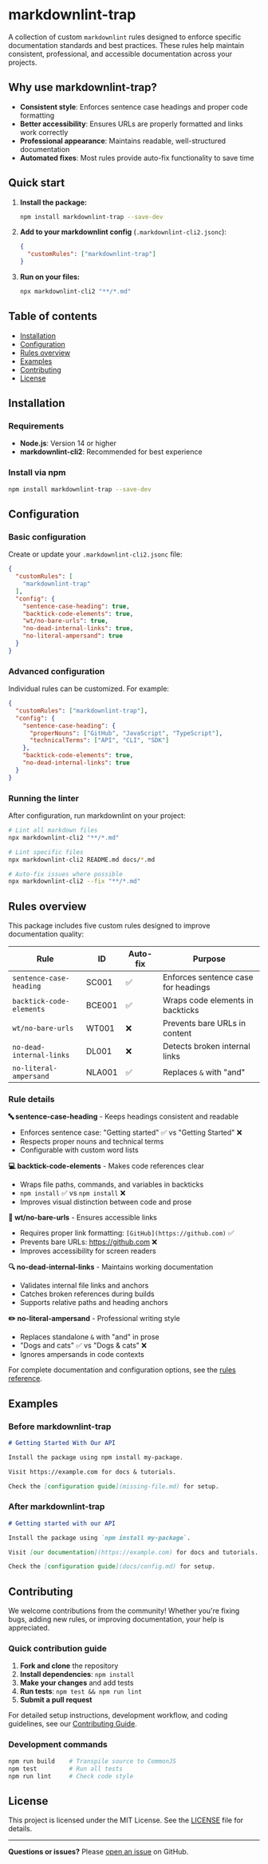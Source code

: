 # markdownlint-trap

A collection of custom `markdownlint` rules designed to enforce specific documentation standards and best practices. These rules help maintain consistent, professional, and accessible documentation across your projects.

## Why use markdownlint-trap?

- **Consistent style**: Enforces sentence case headings and proper code formatting
- **Better accessibility**: Ensures URLs are properly formatted and links work correctly
- **Professional appearance**: Maintains readable, well-structured documentation
- **Automated fixes**: Most rules provide auto-fix functionality to save time

## Quick start

1. **Install the package:**

   ```bash
   npm install markdownlint-trap --save-dev
   ```

2. **Add to your markdownlint config** (`.markdownlint-cli2.jsonc`):

   ```json
   {
     "customRules": ["markdownlint-trap"]
   }
   ```

3. **Run on your files:**

   ```bash
   npx markdownlint-cli2 "**/*.md"
   ```

## Table of contents

- [Installation](#installation)
- [Configuration](#configuration)
- [Rules overview](#rules-overview)
- [Examples](#examples)
- [Contributing](#contributing)
- [License](#license)

## Installation

### Requirements

- **Node.js**: Version 14 or higher
- **markdownlint-cli2**: Recommended for best experience

### Install via npm

```bash
npm install markdownlint-trap --save-dev
```

## Configuration

### Basic configuration

Create or update your `.markdownlint-cli2.jsonc` file:

```json
{
  "customRules": [
    "markdownlint-trap"
  ],
  "config": {
    "sentence-case-heading": true,
    "backtick-code-elements": true,
    "wt/no-bare-urls": true,
    "no-dead-internal-links": true,
    "no-literal-ampersand": true
  }
}
```

### Advanced configuration

Individual rules can be customized. For example:

```json
{
  "customRules": ["markdownlint-trap"],
  "config": {
    "sentence-case-heading": {
      "properNouns": ["GitHub", "JavaScript", "TypeScript"],
      "technicalTerms": ["API", "CLI", "SDK"]
    },
    "backtick-code-elements": true,
    "no-dead-internal-links": true
  }
}
```

### Running the linter

After configuration, run markdownlint on your project:

```bash
# Lint all markdown files
npx markdownlint-cli2 "**/*.md"

# Lint specific files
npx markdownlint-cli2 README.md docs/*.md

# Auto-fix issues where possible
npx markdownlint-cli2 --fix "**/*.md"
```

## Rules overview

This package includes five custom rules designed to improve documentation quality:

| Rule | ID | Auto-fix | Purpose |
|------|----|-----------| --------|
| `sentence-case-heading` | SC001 | ✅ | Enforces sentence case for headings |
| `backtick-code-elements` | BCE001 | ✅ | Wraps code elements in backticks |
| `wt/no-bare-urls` | WT001 | ❌ | Prevents bare URLs in content |
| `no-dead-internal-links` | DL001 | ❌ | Detects broken internal links |
| `no-literal-ampersand` | NLA001 | ✅ | Replaces `&` with "and" |

### Rule details

**🔤 sentence-case-heading** - Keeps headings consistent and readable

- Enforces sentence case: "Getting started" ✅ vs "Getting Started" ❌
- Respects proper nouns and technical terms
- Configurable with custom word lists

**💻 backtick-code-elements** - Makes code references clear

- Wraps file paths, commands, and variables in backticks
- `npm install` ✅ vs `npm install` ❌
- Improves visual distinction between code and prose

**🔗 wt/no-bare-urls** - Ensures accessible links

- Requires proper link formatting: `[GitHub](https://github.com)` ✅
- Prevents bare URLs: <https://github.com> ❌
- Improves accessibility for screen readers

**🔍 no-dead-internal-links** - Maintains working documentation

- Validates internal file links and anchors
- Catches broken references during builds
- Supports relative paths and heading anchors

**✏️ no-literal-ampersand** - Professional writing style

- Replaces standalone `&` with "and" in prose
- "Dogs and cats" ✅ vs "Dogs & cats" ❌
- Ignores ampersands in code contexts

For complete documentation and configuration options, see the [rules reference](./docs/reference/rules.md).

## Examples

### Before markdownlint-trap

```markdown
# Getting Started With Our API

Install the package using npm install my-package.

Visit https://example.com for docs & tutorials.

Check the [configuration guide](missing-file.md) for setup.
```

### After markdownlint-trap

```markdown
# Getting started with our API

Install the package using `npm install my-package`.

Visit [our documentation](https://example.com) for docs and tutorials.

Check the [configuration guide](docs/config.md) for setup.
```

## Contributing

We welcome contributions from the community! Whether you're fixing bugs, adding new rules, or improving documentation, your help is appreciated.

### Quick contribution guide

1. **Fork and clone** the repository
2. **Install dependencies**: `npm install`
3. **Make your changes** and add tests
4. **Run tests**: `npm test && npm run lint`
5. **Submit a pull request**

For detailed setup instructions, development workflow, and coding guidelines, see our [Contributing Guide](./CONTRIBUTING.md).

### Development commands

```bash
npm run build    # Transpile source to CommonJS
npm test         # Run all tests
npm run lint     # Check code style
```

## License

This project is licensed under the MIT License. See the [LICENSE](./LICENSE) file for details.

---

**Questions or issues?** Please [open an issue](https://github.com/your-username/markdownlint-trap/issues) on GitHub.

